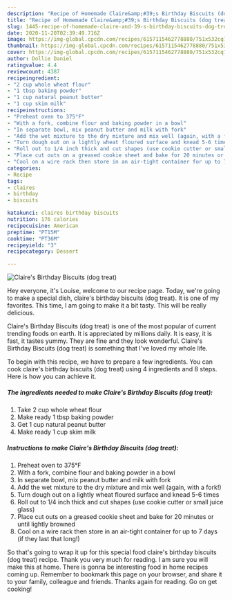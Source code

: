 ```yaml
---
description: "Recipe of Homemade Claire&amp;#39;s Birthday Biscuits (dog treat)"
title: "Recipe of Homemade Claire&amp;#39;s Birthday Biscuits (dog treat)"
slug: 1445-recipe-of-homemade-claire-and-39-s-birthday-biscuits-dog-treat
date: 2020-11-20T02:39:49.716Z
image: https://img-global.cpcdn.com/recipes/6157115462778880/751x532cq70/claires-birthday-biscuits-dog-treat-recipe-main-photo.jpg
thumbnail: https://img-global.cpcdn.com/recipes/6157115462778880/751x532cq70/claires-birthday-biscuits-dog-treat-recipe-main-photo.jpg
cover: https://img-global.cpcdn.com/recipes/6157115462778880/751x532cq70/claires-birthday-biscuits-dog-treat-recipe-main-photo.jpg
author: Dollie Daniel
ratingvalue: 4.4
reviewcount: 4387
recipeingredient:
- "2 cup whole wheat flour"
- "1 tbsp baking powder"
- "1 cup natural peanut butter"
- "1 cup skim milk"
recipeinstructions:
- "Preheat oven to 375°F"
- "With a fork, combine flour and baking powder in a bowl"
- "In separate bowl, mix peanut butter and milk with fork"
- "Add the wet mixture to the dry mixture and mix well (again, with a fork!)"
- "Turn dough out on a lightly wheat floured surface and knead 5-6 times"
- "Roll out to 1/4 inch thick and cut shapes (use cookie cutter or small juice glass)"
- "Place cut outs on a greased cookie sheet and bake for 20 minutes or until lightly browned"
- "Cool on a wire rack then store in an air-tight container for up to 7 days (if they last that long!)"
categories:
- Recipe
tags:
- claires
- birthday
- biscuits

katakunci: claires birthday biscuits 
nutrition: 176 calories
recipecuisine: American
preptime: "PT15M"
cooktime: "PT36M"
recipeyield: "3"
recipecategory: Dessert

---
```



![Claire&#39;s Birthday Biscuits (dog treat)](https://img-global.cpcdn.com/recipes/6157115462778880/751x532cq70/claires-birthday-biscuits-dog-treat-recipe-main-photo.jpg)

Hey everyone, it's Louise, welcome to our recipe page. Today, we're going to make a special dish, claire&#39;s birthday biscuits (dog treat). It is one of my favorites. This time, I am going to make it a bit tasty. This will be really delicious.



Claire&#39;s Birthday Biscuits (dog treat) is one of the most popular of current trending foods on earth. It is appreciated by millions daily. It is easy, it is fast, it tastes yummy. They are fine and they look wonderful. Claire&#39;s Birthday Biscuits (dog treat) is something that I've loved my whole life.


To begin with this recipe, we have to prepare a few ingredients. You can cook claire&#39;s birthday biscuits (dog treat) using 4 ingredients and 8 steps. Here is how you can achieve it.

<!--inarticleads1-->

##### The ingredients needed to make Claire&#39;s Birthday Biscuits (dog treat):

1. Take 2 cup whole wheat flour
1. Make ready 1 tbsp baking powder
1. Get 1 cup natural peanut butter
1. Make ready 1 cup skim milk




<!--inarticleads2-->

##### Instructions to make Claire&#39;s Birthday Biscuits (dog treat):

1. Preheat oven to 375°F
1. With a fork, combine flour and baking powder in a bowl
1. In separate bowl, mix peanut butter and milk with fork
1. Add the wet mixture to the dry mixture and mix well (again, with a fork!)
1. Turn dough out on a lightly wheat floured surface and knead 5-6 times
1. Roll out to 1/4 inch thick and cut shapes (use cookie cutter or small juice glass)
1. Place cut outs on a greased cookie sheet and bake for 20 minutes or until lightly browned
1. Cool on a wire rack then store in an air-tight container for up to 7 days (if they last that long!)




So that's going to wrap it up for this special food claire&#39;s birthday biscuits (dog treat) recipe. Thank you very much for reading. I am sure you will make this at home. There is gonna be interesting food in home recipes coming up. Remember to bookmark this page on your browser, and share it to your family, colleague and friends. Thanks again for reading. Go on get cooking!
